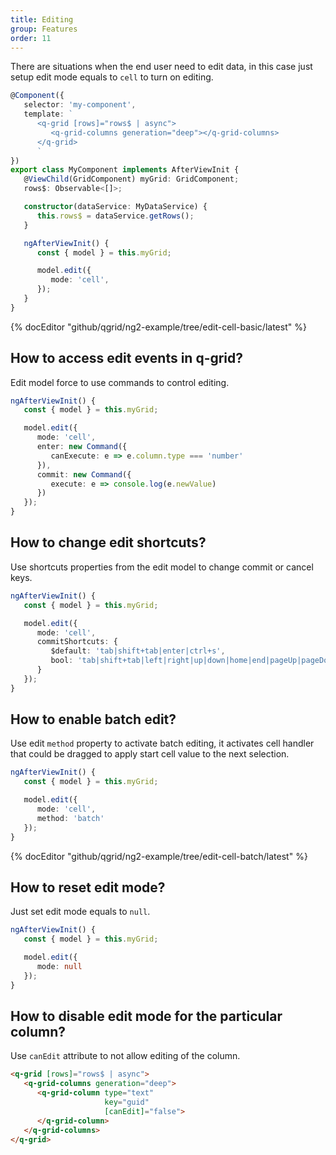 ```yaml
---
title: Editing
group: Features
order: 11
---
```


There are situations when the end user need to edit data, in this case just setup edit mode equals to `cell` to turn on editing.

```typescript
@Component({
   selector: 'my-component',
   template: `
      <q-grid [rows]="rows$ | async">
         <q-grid-columns generation="deep"></q-grid-columns>
      </q-grid>
      `
})
export class MyComponent implements AfterViewInit {
   @ViewChild(GridComponent) myGrid: GridComponent;   
   rows$: Observable<[]>;

   constructor(dataService: MyDataService) {
      this.rows$ = dataService.getRows();
   }

   ngAfterViewInit() {
      const { model } = this.myGrid;

      model.edit({
         mode: 'cell',
      });
   }
}
```

{% docEditor "github/qgrid/ng2-example/tree/edit-cell-basic/latest" %}

## How to access edit events in q-grid?

Edit model force to use commands to control editing.

```typescript
ngAfterViewInit() {
   const { model } = this.myGrid;

   model.edit({
      mode: 'cell',
      enter: new Command({
         canExecute: e => e.column.type === 'number'
      }),
      commit: new Command({
         execute: e => console.log(e.newValue)
      })
   });
}
```

## How to change edit shortcuts?

Use shortcuts properties from the edit model to change commit or cancel keys.

```typescript
ngAfterViewInit() {
   const { model } = this.myGrid;

   model.edit({
      mode: 'cell',
      commitShortcuts: {
         $default: 'tab|shift+tab|enter|ctrl+s',
         bool: 'tab|shift+tab|left|right|up|down|home|end|pageUp|pageDown'
      }
   });
}
```

## How to enable batch edit?

Use edit `method` property to activate batch editing, it activates cell handler that could be dragged to apply start cell value to the next selection.

```typescript
ngAfterViewInit() {
   const { model } = this.myGrid;

   model.edit({
      mode: 'cell',
      method: 'batch'
   });
}
```

{% docEditor "github/qgrid/ng2-example/tree/edit-cell-batch/latest" %}

## How to reset edit mode?

Just set edit mode equals to `null`.

```typescript
ngAfterViewInit() {
   const { model } = this.myGrid;

   model.edit({
      mode: null
   });
}
```

## How to disable edit mode for the particular column?

Use `canEdit` attribute to not allow editing of the column.

```html
<q-grid [rows]="rows$ | async">
   <q-grid-columns generation="deep">
      <q-grid-column type="text" 
                     key="guid" 
                     [canEdit]="false">
      </q-grid-column>
   </q-grid-columns>
</q-grid>
```